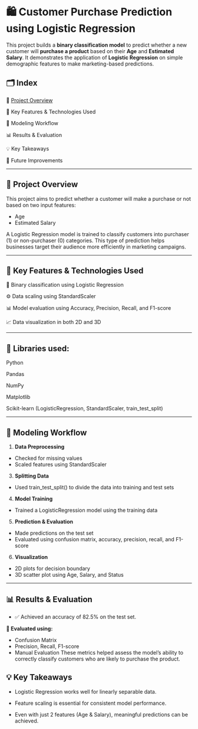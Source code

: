 # 🛍️ Customer Purchase Prediction using Logistic Regression

This project builds a **binary classification model** to predict whether a new customer will **purchase a product** based on their **Age** and **Estimated Salary**. It demonstrates the application of **Logistic Regression** on simple demographic features to make marketing-based predictions.


## 🗂️ Index
📌 [Project Overview](#project-overview)

🚀 Key Features & Technologies Used

🧠 Modeling Workflow

📊 Results & Evaluation

💡 Key Takeaways

🔧 Future Improvements

---

## 📌 Project Overview

This project aims to predict whether a customer will make a purchase or not based on two input features:
  * Age
  * Estimated Salary

A Logistic Regression model is trained to classify customers into purchaser (1) or non-purchaser (0) categories. This type of prediction helps businesses target their audience more efficiently in marketing campaigns.

---

## 🚀 Key Features & Technologies Used
🔢 Binary classification using Logistic Regression

⚙️ Data scaling using StandardScaler

📊 Model evaluation using Accuracy, Precision, Recall, and F1-score

📈 Data visualization in both 2D and 3D

---

## 🐍 Libraries used:

Python

Pandas

NumPy

Matplotlib

Scikit-learn (LogisticRegression, StandardScaler, train_test_split)

---

## 🧠 Modeling Workflow
1. **Data Preprocessing**
  * Checked for missing values
  * Scaled features using StandardScaler

3. **Splitting Data**
  * Used train_test_split() to divide the data into training and test sets

4. **Model Training**
  * Trained a LogisticRegression model using the training data

5. **Prediction & Evaluation**
  * Made predictions on the test set
  * Evaluated using confusion matrix, accuracy, precision, recall, and F1-score

6. **Visualization**
  * 2D plots for decision boundary
  * 3D scatter plot using Age, Salary, and Status

---

## **📊 Results & Evaluation**
  * ✅ Achieved an accuracy of 82.5% on the test set.
    
  **📌 Evaluated using:**
   * Confusion Matrix
   * Precision, Recall, F1-score
   * Manual Evaluation
These metrics helped assess the model’s ability to correctly classify customers who are likely to purchase the product.

## 💡 Key Takeaways

* Logistic Regression works well for linearly separable data.
  
* Feature scaling is essential for consistent model performance.
  
* Even with just 2 features (Age & Salary), meaningful predictions can be achieved.
